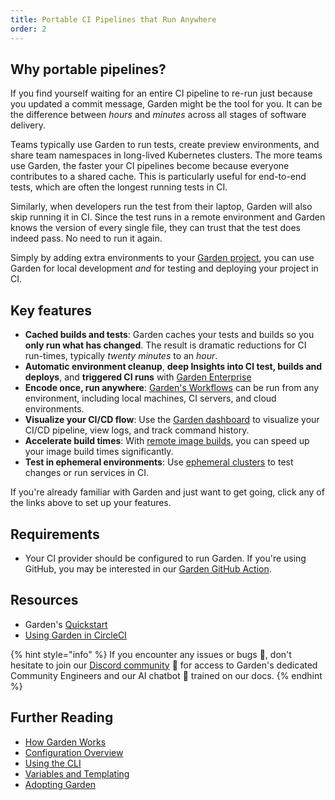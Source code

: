 ```yaml
---
title: Portable CI Pipelines that Run Anywhere
order: 2
---
```


## Why portable pipelines?

If you find yourself waiting for an entire CI pipeline to re-run just because you updated a commit message, Garden might be the tool for you. It can be the difference between _hours_ and _minutes_ across all stages of software delivery.

Teams typically use Garden to run tests, create preview environments, and share team namespaces in long-lived Kubernetes clusters. The more teams use Garden, the faster your CI pipelines become because everyone contributes to a shared cache. This is particularly useful for end-to-end tests, which are often the longest running tests in CI.

Similarly, when developers run the test from their laptop, Garden will also skip running it in CI. Since the test runs in a remote environment and Garden knows the version of every single file, they can trust that the test does indeed pass. No need to run it again.

Simply by adding extra environments to your [Garden project](../using-garden/projects.md), you can use Garden for local development _and_ for testing and deploying your project in CI.

## Key features

- **Cached builds and tests**: Garden caches your tests and builds so you **only run what has changed**. The result is dramatic reductions for CI run-times, typically *twenty minutes* to an *hour*.
- **Automatic environment cleanup**, **deep Insights into CI test, builds and deploys**, and **triggered CI runs** with [Garden Enterprise](https://garden.io/plans)
- **Encode once, run anywhere**: [Garden's Workflows](../using-garden/workflows.md) can be run from any environment, including local machines, CI servers, and cloud environments.
- **Visualize your CI/CD flow**: Use the [Garden dashboard](https://app.garden.io) to visualize your CI/CD pipeline, view logs, and track command history.
- **Accelerate build times**: With [remote image builds](../k8s-plugins/guides/in-cluster-building.md), you can speed up your image build times significantly.
- **Test in ephemeral environments**: Use [ephemeral clusters](../k8s-plugins/ephemeral-k8s/configure-provider.md) to test changes or run services in CI.

If you're already familiar with Garden and just want to get going, click any of the links above to set up your features.

## Requirements

- Your CI provider should be configured to run Garden. If you're using GitHub, you may be interested in our [Garden GitHub Action](https://github.com/marketplace/actions/garden-action).

## Resources

- Garden's [Quickstart](../getting-started/quickstart.md)
- [Using Garden in CircleCI](../guides/using-garden-in-circleci.md)

{% hint style="info" %}
If you encounter any issues or bugs 🐛, don't hesitate to join our [Discord community](https://go.garden.io/discord) 🌸 for access to Garden's dedicated Community Engineers and our AI chatbot 🤖  trained on our docs.
{% endhint %}

## Further Reading

- [How Garden Works](../overview/how-garden-works.md)
- [Configuration Overview](../using-garden/configuration-overview.md)
- [Using the CLI](../using-garden/using-the-cli.md)
- [Variables and Templating](../using-garden/variables-and-templating.md)
- [Adopting Garden](../overview/adopting-garden.md)
